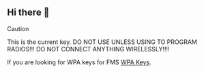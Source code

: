## Hi there 👋

<!--

**Here are some ideas to get you started:**

🙋‍♀️ A short introduction - what is your organization all about?
🌈 Contribution guidelines - how can the community get involved?
👩‍💻 Useful resources - where can the community find your docs? Is there anything else the community should know?
🍿 Fun facts - what does your team eat for breakfast?
🧙 Remember, you can do mighty things with the power of [Markdown](https://docs.github.com/github/writing-on-github/getting-started-with-writing-and-formatting-on-github/basic-writing-and-formatting-syntax)
-->

> [!CAUTION]
> This is the current key. DO NOT USE UNLESS USING TO PROGRAM RADIOS!!!
> DO NOT CONNECT ANYTHING WIRELESSLY!!!!

If you are looking for WPA keys for FMS [WPA Keys](https://cheesy-arena-data.github.io/WPA-Keys/).
